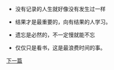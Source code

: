 - 没有记录的人生就好像没有发生过一样

- 结果才是最重要的，向有结果的人学习。

- 遗忘是必然的，不一定慢就能不忘

- 仅仅只是看书，这是最浪费时间的事。

 [下一篇](day23.md)

 